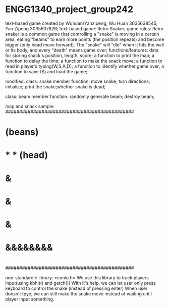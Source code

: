 # ENGG1340_project_group242
text-based game created by Wuhuan/Yanzipeng;
Wu Huan 3035638545, Yan Zipeng 3035637826;
text-based game: Retro Snaker;
game rules: Retro snaker is a common game that controlling a "snake" is moving in a certain area, eating "beams" to earn more points (the position repeats) and become bigger (only head move forward). The "snake" will "die" when it hits the wall or its body, and every "death" means game over;
functions/features:
data for storing snack's position, length, score;
a function to print the map;
a function to delay the time;
a function to make the snack move;
a function to read in player's typing(W,S,A,D);
a function to identify whether game over;
a function to save (S) and load the game;

modified:
class:  snake
member function: move snake; turn directions; initialize; print the snake;whether snake is dead; 

class: beam 
member function: randomly generate beam; destroy beam;




map and snack sample:
##############################################
#              (beans)                       #
#             *          *  (head)           #
#                        &                   #
#                        &                   #
#                        &                   #            
#                        &&&&&&&&            #
#                                            #
#                                            #
#                                            #
##############################################


non-standard c library:  <conio.h>
We use this library to track players input(using kbhit() and getch())
With it's help, we can let user only press keyboard to control the snake (instead of pressing enter)
When user doesn't tpye, we can still make the snake move instead of waiting until player input something.




